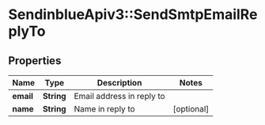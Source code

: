# SendinblueApiv3::SendSmtpEmailReplyTo

## Properties
Name | Type | Description | Notes
------------ | ------------- | ------------- | -------------
**email** | **String** | Email address in reply to | 
**name** | **String** | Name in reply to | [optional] 


